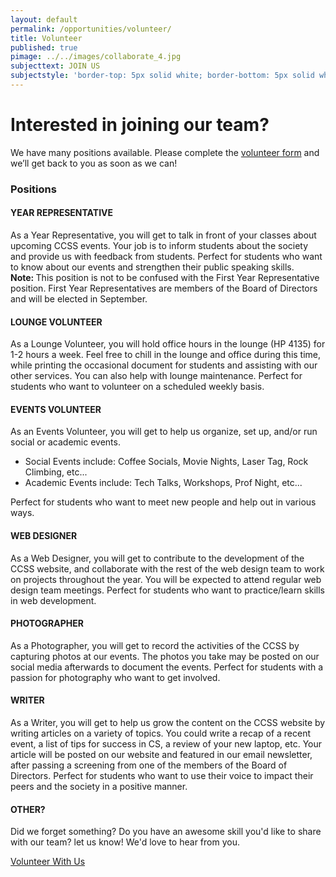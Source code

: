 ```yaml
---
layout: default
permalink: /opportunities/volunteer/
title: Volunteer
published: true
pimage: ../../images/collaborate_4.jpg
subjecttext: JOIN US
subjectstyle: 'border-top: 5px solid white; border-bottom: 5px solid white;'
---
```

<div class='content-wrap'>
	<h1>Interested in joining our team?</h1>
    <p> We have many positions available. Please complete the <a href="https://goo.gl/forms/WcsXBHqFhAQEu8VG3" target="_blank">volunteer form</a> and we’ll get back to you as soon as we can!</p>
    <h3>Positions</h3>
    <h4>YEAR REPRESENTATIVE</h4>
    <p>As a Year Representative, you will get to talk in front of your classes about upcoming CCSS events.
Your job is to inform students about the society and provide us with feedback from students. 
Perfect for students who want to know about our events and strengthen their public speaking skills.
    <br><strong>Note: </strong>This position is not to be confused with the First Year Representative position. First Year Representatives are members of the Board of Directors and will be elected in September.</p>
    <h4>LOUNGE VOLUNTEER</h4>
    <p>As a Lounge Volunteer, you will hold office hours in the lounge (HP 4135) for 1-2 hours a week. Feel free to chill in the lounge and office during this time, while printing the occasional document for students and assisting with our other services. You can also help with lounge maintenance. Perfect for students who want to volunteer on a scheduled weekly basis.</p>
    <h4>EVENTS VOLUNTEER</h4>
    <p>As an Events Volunteer, you will get to help us organize, set up, and/or run social or academic events.
      <ul>
        <li>Social Events include: Coffee Socials, Movie Nights, Laser Tag, Rock Climbing, etc...</li>
        <li>Academic Events include: Tech Talks, Workshops, Prof Night, etc...</li>
      </ul>
     Perfect for students who want to meet new people and help out in various ways.</p>
    <h4>WEB DESIGNER</h4>
    <p>As a Web Designer, you will get to contribute to the development of the CCSS website, and collaborate with the rest of the web design team to work on projects throughout the year. You will be expected to attend regular web design team meetings. Perfect for students who want to practice/learn skills in web development.</p>
    <h4>PHOTOGRAPHER</h4>
    <p>As a Photographer, you will get to record the activities of the CCSS by capturing photos at our events. The photos you take may be posted on our social media afterwards to document the events. Perfect for students with a passion for photography who want to get involved.</p>
    <h4>WRITER</h4>
    <p>As a Writer, you will get to help us grow the content on the CCSS website by writing articles on a variety of topics. You could write a recap of a recent event, a list of tips for success in CS, a review of your new laptop, etc. Your article will be posted on our website and featured in our email newsletter, after passing a screening from one of the members of the Board of Directors. Perfect for students who want to use their voice to impact their peers and the society in a positive manner.</p>
    <h4>OTHER?</h4>
    <p>Did we forget something? Do you have an awesome skill you'd like to share with our team? let us know! We'd love to hear from you.</p>
    <a class='classy-link bottom-page-link' href="https://goo.gl/forms/WcsXBHqFhAQEu8VG3" target="_blank">Volunteer With Us</a>
</div>
